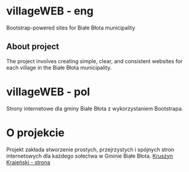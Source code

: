 # villageWEB - eng
Bootstrap-powered sites for Białe Błota municipality
## About project
The project involves creating simple, clear, and consistent websites for each village in the Białe Błota municipality.
# villageWEB - pol
Strony internetowe dla gminy Białe Błota z wykorzystaniem Bootstrapa.
# O projekcie
Projekt zakłada stworzenie prostych, przejrzystych i spójnych stron internetowych dla każdego sołectwa w Gminie Białe Błota.
<picture>
<a href="https://kwiatkowski-michal.github.io/villageWEB/kruszyn-krajenski/index.html">Kruszyn Krajeński - strona</a>
</picture>

